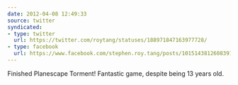 ```yaml
---
date: 2012-04-08 12:49:33
source: twitter
syndicated:
- type: twitter
  url: https://twitter.com/roytang/statuses/188971847163977728/
- type: facebook
  url: https://www.facebook.com/stephen.roy.tang/posts/10151438126083912
---
```


Finished Planescape Torment! Fantastic game, despite being 13 years old.